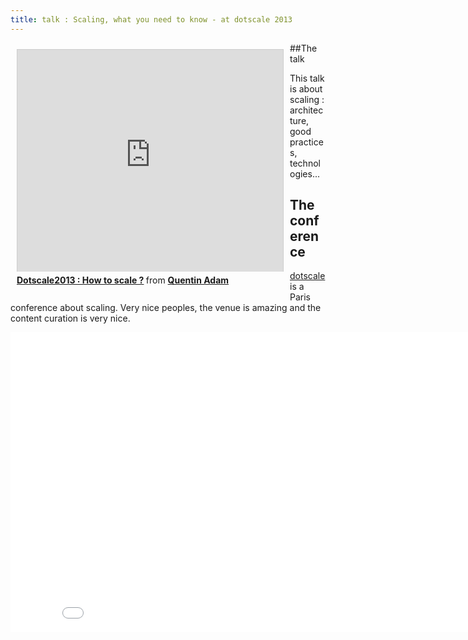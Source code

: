 ```yaml
---
title: talk : Scaling, what you need to know - at dotscale 2013
---
```


<div style="float:left;margin:10px;"> <iframe src="http://www.slideshare.net/slideshow/embed_code/22987152" width="425" height="355" frameborder="0" marginwidth="0" marginheight="0" scrolling="no" style="border:1px solid #CCC; border-width:1px 1px 0; margin-bottom:5px; max-width: 100%;" allowfullscreen> </iframe> <div style="margin-bottom:5px;"> <strong> <a href="https://fr.slideshare.net/quentinadam/dotscale2013-how-to-scale" title="Dotscale2013 : How to scale ?" target="_blank">Dotscale2013 : How to scale ?</a> </strong> from <strong><a href="http://www.slideshare.net/quentinadam" target="_blank">Quentin Adam</a></strong> </div></div>

##The talk

This talk is about scaling : architecture, good practices, technologies... 

## The conference

[dotscale](http://www.dotscale.eu/) is a Paris conference about scaling. Very nice peoples, the venue is amazing and the content curation is very nice. 

<iframe style="text-align:center;" width="853" height="480" src="//www.youtube.com/embed/UjR0Kg491bI" frameborder="0" allowfullscreen></iframe>







